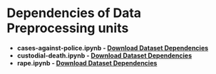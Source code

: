 # Dependencies of Data Preprocessing units
- **cases-against-police.ipynb - [Download Dataset Dependencies](https://drive.google.com/drive/folders/1Yg-mCzVi_9G8CfACKB03V8UOQVc6Cksm?usp=sharing)**
- **custodial-death.ipynb - [Download Dataset Dependencies](https://drive.google.com/drive/folders/16WP-PihPUFnuWHiVzbGdiHkkZ8SCMfmH?usp=sharing)**
- **rape.ipynb - [Download Dataset Dependencies](https://drive.google.com/drive/folders/186Kk8suMFhivnXIRMtLczYTQjw1H4KYw?usp=sharing)**
